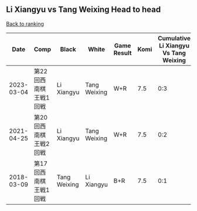 ## Li Xiangyu vs Tang Weixing Head to head

[Back to ranking](../../index.md)




| **Date** | **Comp** | **Black** | **White** | **Game Result** | **Komi** | **Cumulative Li Xiangyu Vs Tang Weixing** | **Li Xiangyu Streak** | **Tang Weixing Streak** | 
| --- | --- | --- | --- | --- | --- | --- | --- | --- |
| 2023-03-04 | 第22回西南棋王戦1回戦 | Li Xiangyu | Tang Weixing | W+R | 7.5 | 0:3 | 0 | 3 | 
| 2021-04-25 | 第20回西南棋王戦2回戦 | Li Xiangyu | Tang Weixing | W+R | 7.5 | 0:2 | 0 | 2 | 
| 2018-03-09 | 第17回西南棋王戦1回戦 | Tang Weixing | Li Xiangyu | B+R | 7.5 | 0:1 | 0 | 1 |




